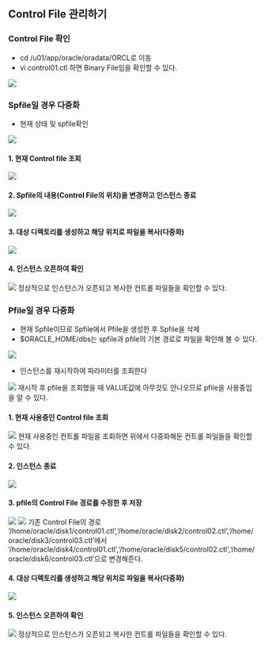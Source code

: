 
## Control File 관리하기

### Control File 확인
- cd /u01/app/oracle/oradata/ORCL로 이동<br>
- vi control01.ctl 하면 Binary File임을 확인할 수 있다.<br>
<img src="https://user-images.githubusercontent.com/103404127/226248136-972280bb-9b21-4f5c-b348-5b81531b9a92.png">

### Spfile일 경우 다중화
- 현재 상태 및 spfile확인
<img src="https://user-images.githubusercontent.com/103404127/226248246-26790ca8-4280-4894-8726-9ffeb1358d94.png">

#### 1. 현재 Control file 조회
<img src="https://user-images.githubusercontent.com/103404127/226248903-e6bbfd08-7701-4479-92c9-b960577bf81e.png">

#### 2. Spfile의 내용(Control File의 위치)을 변경하고 인스턴스 종료
<img src="https://user-images.githubusercontent.com/103404127/226248963-8d55d3ae-ad5d-42fa-b73c-3793f3e66d66.png">

#### 3. 대상 디렉토리를 생성하고 해당 위치로 파일을 복사(다중화)
<img src="https://user-images.githubusercontent.com/103404127/226248994-5766e702-50b9-479e-9518-bc9e3164c4f0.png">

#### 4. 인스턴스 오픈하여 확인
<img src="https://user-images.githubusercontent.com/103404127/226249000-156cdf66-ce4a-478e-8513-ac3e253fac04.png">
정상적으로 인스턴스가 오픈되고 복사한 컨트롤 파일들을 확인할 수 있다.<br>

### Pfile일 경우 다중화
- 현재 Spfile이므로 Spfile에서 Pfile을 생성한 후 Spfile을 삭제
- $ORACLE_HOME/dbs는 spfile과 pfile의 기본 경로로 파일을 확인해 볼 수 있다.
<img src="https://user-images.githubusercontent.com/103404127/226249122-5a86906b-1407-439e-bd37-a7035df82c75.png">

- 인스턴스를 재시작하여 파라미터를 조회한다
<img src="https://user-images.githubusercontent.com/103404127/226249185-79b2bd6c-c7f7-4af1-94d1-d198ffc89d6e.png">
재시작 후 pfile을 조회했을 때 VALUE값에 아무것도 안나오므로 pfile을 사용중임을 알 수 있다.<br>

#### 1. 현재 사용중인 Control file 조회
<img src="https://user-images.githubusercontent.com/103404127/226249304-5c677776-1b96-4cb7-91f4-f9ef133c67ae.png">
현재 사용중인 컨트롤 파일을 조회하면 위에서 다중화해둔 컨트롤 파일들을 확인할 수 있다.<br>

#### 2. 인스턴스 종료
<img src="https://user-images.githubusercontent.com/103404127/226249339-99689ddc-2b3a-4bd9-aefa-084a78e957a0.png">

#### 3. pfile의 Control File 경로를 수정한 후 저장
<img src="https://user-images.githubusercontent.com/103404127/226249369-59d31b3d-d30b-46e6-95dc-eba34184ad00.png">
<img src="https://user-images.githubusercontent.com/103404127/226249375-80c18f49-ada8-433e-831a-9b6201b92b6d.png">
기존 Control File의 경로<br>
‘/home/oracle/disk1/control01.ctl’,‘/home/oracle/disk2/control02.ctl’,‘/home/oracle/disk3/control03.ctl’에서<br>
‘/home/oracle/disk4/control01.ctl’,‘/home/oracle/disk5/control02.ctl’,‘/home/oracle/disk6/control03.ctl’으로 변경해준다.<br>

#### 4. 대상 디렉토리를 생성하고 해당 위치로 파일을 복사(다중화)
<img src="https://user-images.githubusercontent.com/103404127/226249419-31f9b14d-de9c-46dd-bd87-870a313e0a46.png">

#### 5. 인스턴스 오픈하여 확인
<img src="https://user-images.githubusercontent.com/103404127/226249429-1d24fe4f-3421-4281-b3ad-c7c84cca5a31.png">
정상적으로 인스턴스가 오픈되고 복사한 컨트롤 파일들을 확인할 수 있다.
